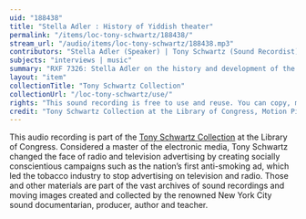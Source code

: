 ```yaml
---
uid: "188438"
title: "Stella Adler : History of Yiddish theater"
permalink: "/items/loc-tony-schwartz/188438/"
stream_url: "/audio/items/loc-tony-schwartz/188438.mp3"
contributors: "Stella Adler (Speaker) | Tony Schwartz (Sound Recordist)"
subjects: "interviews | music"
summary: "RXF 7326: Stella Adler on the history and development of the Yiddish Theater and on the Adlers (00:00)."
layout: "item"
collectionTitle: "Tony Schwartz Collection"
collectionUrl: "/loc-tony-schwartz/use/"
rights: "This sound recording is free to use and reuse. You can copy, modify, distribute and perform the work, even for commercial purposes, all without asking permission. Attribution is recommended but not required."
credit: "Tony Schwartz Collection at the Library of Congress, Motion Picture, Broadcasting and Recorded Sound Division."
---
```


This audio recording is part of the [Tony Schwartz Collection](https://www.loc.gov/rr/record/schwartzcollection.html) at the Library of Congress. Considered a master of the electronic media, Tony Schwartz changed the face of radio and television advertising by creating socially conscientious campaigns such as the nation’s first anti-smoking ad, which led the tobacco industry to stop advertising on television and radio. Those and other materials are part of the vast archives of sound recordings and moving images created and collected by the renowned New York City sound documentarian, producer, author and teacher.